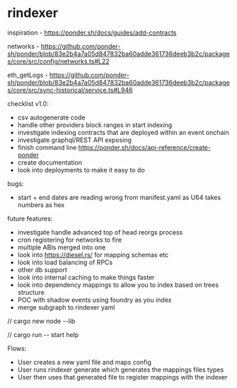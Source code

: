 # rindexer

inspiration - https://ponder.sh/docs/guides/add-contracts

networks - https://github.com/ponder-sh/ponder/blob/83e2b4a7a05d847832ba60adde361736deeb3b2c/packages/core/src/config/networks.ts#L22

eth_getLogs - https://github.com/ponder-sh/ponder/blob/83e2b4a7a05d847832ba60adde361736deeb3b2c/packages/core/src/sync-historical/service.ts#L946

checklist v1.0:

- csv autogenerate code
- handle other providers block ranges in start indexing
- investigate indexing contracts that are deployed within an event onchain
- investigate graphql/REST API exposing
- finish command line https://ponder.sh/docs/api-reference/create-ponder
- create documentation
- look into deployments to make it easy to do

bugs:
- start + end dates are reading wrong from manifest.yaml as U64 takes numbers as hex

future features:
- investigate handle advanced top of head reorgs process
- cron registering for networks to fire
- multiple ABIs merged into one
- look into https://diesel.rs/ for mapping schemas etc
- look into load balancing of RPCs
- other db support
- look into internal caching to make things faster
- look into dependency mappings to allow you to index based on trees structure
- POC with shadow events using foundry as you index
- merge subgraph to rindexer yaml

// cargo new node --lib

// cargo run -- start help

Flows:

- User creates a new yaml file and maps config
- User runs rindexer generate which generates the mappings files types
- User then uses that generated file to register mappings with the indexer
